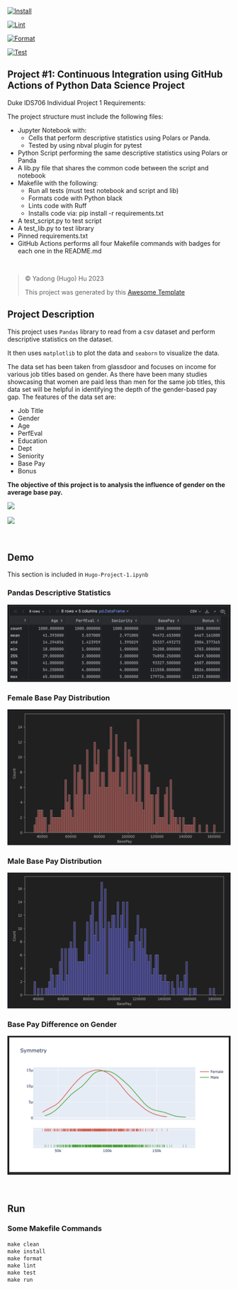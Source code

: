 [![Install](https://github.com/nogibjj/HugoHu-Project-1/actions/workflows/install.yml/badge.svg)](https://github.com/nogibjj/HugoHu-Project-1/actions/workflows/install.yml)

[![Lint](https://github.com/nogibjj/HugoHu-Project-1/actions/workflows/lint.yml/badge.svg)](https://github.com/nogibjj/HugoHu-Project-1/actions/workflows/lint.yml)

[![Format](https://github.com/nogibjj/HugoHu-Project-1/actions/workflows/format.yml/badge.svg)](https://github.com/nogibjj/HugoHu-Project-1/actions/workflows/format.yml)

[![Test](https://github.com/nogibjj/HugoHu-Project-1/actions/workflows/test.yml/badge.svg)](https://github.com/nogibjj/HugoHu-Project-1/actions/workflows/test.yml)

## Project #1: Continuous Integration using GitHub Actions of Python Data Science Project
Duke IDS706 Individual Project 1 Requirements:

The project structure must include the following files:
- Jupyter Notebook with:
  - Cells that perform descriptive statistics using Polars or Panda.
  - Tested by using nbval plugin for pytest
- Python Script performing the same descriptive statistics using Polars or Panda
- A lib.py file that shares the common code between the script and notebook
- Makefile with the following:
  - Run all tests (must test notebook and script and lib)
  - Formats code with Python black
  - Lints code with Ruff
  - Installs code via:  pip install -r requirements.txt
- A test_script.py to test script
- A test_lib.py to test library
- Pinned requirements.txt
- GitHub Actions performs all four Makefile commands with badges for each one in the README.md

<br />

> © Yadong (Hugo) Hu 2023
> 
> This project was generated by this [Awesome Template](https://github.com/0HugoHu/IDS706-Python-Template)


## Project Description
This project uses ```Pandas``` library to read from a csv dataset and perform descriptive statistics on the dataset. 

It then uses ```matplotlib``` to plot the data and ```seaborn``` to visualize the data.

The data set has been taken from glassdoor and focuses on income for various job titles based on gender. As there have been many studies showcasing that women are paid less than men for the same job titles, this data set will be helpful in identifying the depth of the gender-based pay gap. The features of the data set are:
- Job Title
- Gender
- Age
- PerfEval
- Education
- Dept
- Seniority
- Base Pay
- Bonus

**The objective of this project is to analysis the influence of gender on the average base pay.**

![](/.tutorial/statistics.png)

![](/.tutorial/plot.png)

<br />

## Demo

This section is included in ```Hugo-Project-1.ipynb```

### Pandas Descriptive Statistics
![](/.tutorial/demo1.png)

### Female Base Pay Distribution
![](/.tutorial/demo3.png)

### Male Base Pay Distribution
![](/.tutorial/demo2.png)

### Base Pay Difference on Gender
![](/.tutorial/demo4.png)

<br />

## Run

### Some Makefile Commands
```commandline
make clean
make install
make format
make lint
make test
make run
```
